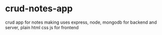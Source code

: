 # crud-notes-app
crud app for notes making uses express, node, mongodb for backend and server, plain html css js for frontend
